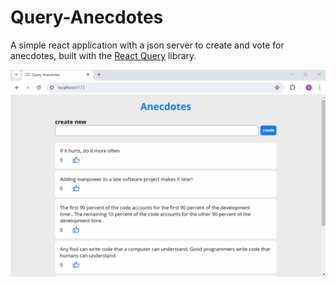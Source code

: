 # Query-Anecdotes

A simple react application with a json server to create and vote for anecdotes, built with the [React Query](https://tanstack.com/query/latest) library.

<img src="./public/query-anecdotes.gif" alt="Query Anecdotes">
